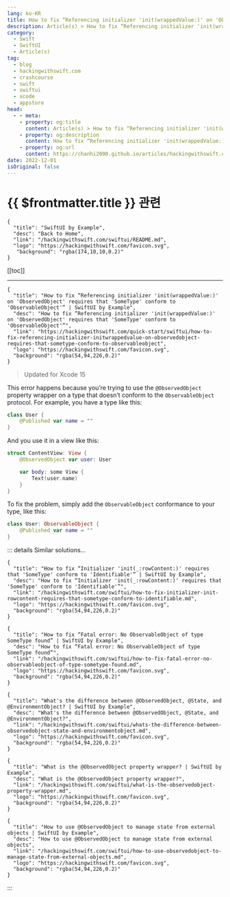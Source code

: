 ```yaml
---
lang: ko-KR
title: How to fix “Referencing initializer 'init(wrappedValue:)' on 'ObservedObject' requires that 'SomeType' conform to 'ObservableObject'”
description: Article(s) > How to fix “Referencing initializer 'init(wrappedValue:)' on 'ObservedObject' requires that 'SomeType' conform to 'ObservableObject'”
category:
  - Swift
  - SwiftUI
  - Article(s)
tag: 
  - blog
  - hackingwithswift.com
  - crashcourse
  - swift
  - swiftui
  - xcode
  - appstore
head:
  - - meta:
    - property: og:title
      content: Article(s) > How to fix “Referencing initializer 'init(wrappedValue:)' on 'ObservedObject' requires that 'SomeType' conform to 'ObservableObject'”
    - property: og:description
      content: How to fix “Referencing initializer 'init(wrappedValue:)' on 'ObservedObject' requires that 'SomeType' conform to 'ObservableObject'”
    - property: og:url
      content: https://chanhi2000.github.io/articles/hackingwithswift.com/swiftui/how-to-fix-referencing-initializer-initwrappedvalue-on-observedobject-requires-that-sometype-conform-to-observableobject.html
date: 2022-12-01
isOriginal: false
---
```


# {{ $frontmatter.title }} 관련

```component VPCard
{
  "title": "SwiftUI by Example",
  "desc": "Back to Home",
  "link": "/hackingwithswift.com/swiftui/README.md",
  "logo": "https://hackingwithswift.com/favicon.svg",
   "background": "rgba(174,10,10,0.2)"
}
```

[[toc]]

---

```component VPCard
{
  "title": "How to fix “Referencing initializer 'init(wrappedValue:)' on 'ObservedObject' requires that 'SomeType' conform to 'ObservableObject'” | SwiftUI by Example",
  "desc": "How to fix “Referencing initializer 'init(wrappedValue:)' on 'ObservedObject' requires that 'SomeType' conform to 'ObservableObject'”",
  "link": "https://hackingwithswift.com/quick-start/swiftui/how-to-fix-referencing-initializer-initwrappedvalue-on-observedobject-requires-that-sometype-conform-to-observableobject",
  "logo": "https://hackingwithswift.com/favicon.svg",
  "background": "rgba(54,94,226,0.2)"
}
```

> Updated for Xcode 15

This error happens because you’re trying to use the `@ObservedObject` property wrapper on a type that doesn’t conform to the `ObservableObject` protocol.
For example, you have a type like this:

```swift
class User {
    @Published var name = ""
}
```

And you use it in a view like this:

```swift
struct ContentView: View {
    @ObservedObject var user: User

    var body: some View {
        Text(user.name)
    }
}
```

To fix the problem, simply add the `ObservableObject` conformance to your type, like this:

```swift
class User: ObservableObject {
    @Published var name = ""
}
```

::: details Similar solutions…

```component VPCard  
{
  "title": "How to fix “Initializer 'init(_:rowContent:)' requires that 'SomeType' conform to 'Identifiable'” | SwiftUI by Example",
  "desc": "How to fix “Initializer 'init(_:rowContent:)' requires that 'SomeType' conform to 'Identifiable'”",
  "link": "/hackingwithswift.com/swiftui/how-to-fix-initializer-init-rowcontent-requires-that-sometype-conform-to-identifiable.md",
  "logo": "https://hackingwithswift.com/favicon.svg",
  "background": "rgba(54,94,226,0.2)"
}
```

```component VPCard  
{
  "title": "How to fix “Fatal error: No ObservableObject of type SomeType found” | SwiftUI by Example",
  "desc": "How to fix “Fatal error: No ObservableObject of type SomeType found”",
  "link": "/hackingwithswift.com/swiftui/how-to-fix-fatal-error-no-observableobject-of-type-sometype-found.md",
  "logo": "https://hackingwithswift.com/favicon.svg",
  "background": "rgba(54,94,226,0.2)"
}
```

```component VPCard
{
  "title": "What's the difference between @ObservedObject, @State, and @EnvironmentObject? | SwiftUI by Example",
  "desc": "What's the difference between @ObservedObject, @State, and @EnvironmentObject?",
  "link": "/hackingwithswift.com/swiftui/whats-the-difference-between-observedobject-state-and-environmentobject.md",
  "logo": "https://hackingwithswift.com/favicon.svg",
  "background": "rgba(54,94,226,0.2)"
}
```

```component VPCard
{
  "title": "What is the @ObservedObject property wrapper? | SwiftUI by Example",
  "desc": "What is the @ObservedObject property wrapper?",
  "link": "/hackingwithswift.com/swiftui/what-is-the-observedobject-property-wrapper.md",
  "logo": "https://hackingwithswift.com/favicon.svg",
  "background": "rgba(54,94,226,0.2)"
}
```

```component VPCard
{
  "title": "How to use @ObservedObject to manage state from external objects | SwiftUI by Example",
  "desc": "How to use @ObservedObject to manage state from external objects",
  "link": "/hackingwithswift.com/swiftui/how-to-use-observedobject-to-manage-state-from-external-objects.md",
  "logo": "https://hackingwithswift.com/favicon.svg",
  "background": "rgba(54,94,226,0.2)"
}
```

:::

